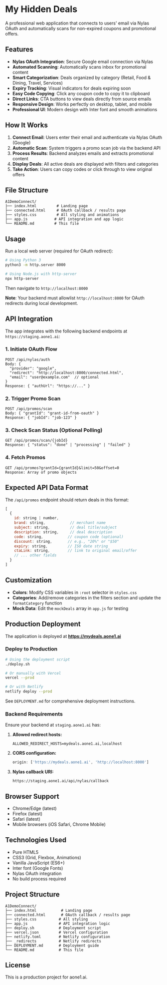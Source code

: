 # My Hidden Deals

A professional web application that connects to users' email via Nylas OAuth and automatically scans for non-expired coupons and promotional offers.

## Features

- **Nylas OAuth Integration**: Secure Google email connection via Nylas
- **Automated Scanning**: Automatically scans inbox for promotional content
- **Smart Categorization**: Deals organized by category (Retail, Food & Dining, Travel, Services)
- **Expiry Tracking**: Visual indicators for deals expiring soon
- **Easy Code Copying**: Click any coupon code to copy it to clipboard
- **Direct Links**: CTA buttons to view deals directly from source emails
- **Responsive Design**: Works perfectly on desktop, tablet, and mobile
- **Professional UI**: Modern design with Inter font and smooth animations

## How It Works

1. **Connect Email**: Users enter their email and authenticate via Nylas OAuth (Google)
2. **Automatic Scan**: System triggers a promo scan job via the backend API
3. **Process Results**: Backend analyzes emails and extracts promotional content
4. **Display Deals**: All active deals are displayed with filters and categories
5. **Take Action**: Users can copy codes or click through to view original offers

## File Structure

```
A1DemoConnect/
├── index.html         # Landing page
├── connected.html     # OAuth callback / results page
├── styles.css         # All styling and animations
├── app.js            # API integration and app logic
└── README.md         # This file
```

## Usage

Run a local web server (required for OAuth redirect):

```bash
# Using Python 3
python3 -m http.server 8000

# Using Node.js with http-server
npx http-server
```

Then navigate to `http://localhost:8000`

**Note**: Your backend must allowlist `http://localhost:8000` for OAuth redirects during local development.

## API Integration

The app integrates with the following backend endpoints at `https://staging.aone1.ai`:

### 1. Initiate OAuth Flow
```
POST /api/nylas/auth
Body: {
  "provider": "google",
  "redirect": "http://localhost:8000/connected.html",
  "email": "user@example.com"  // optional
}
Response: { "authUrl": "https://..." }
```

### 2. Trigger Promo Scan
```
POST /api/promos/scan
Body: { "grantId": "grant-id-from-oauth" }
Response: { "jobId": "job-123" }
```

### 3. Check Scan Status (Optional Polling)
```
GET /api/promos/scan/{jobId}
Response: { "status": "done" | "processing" | "failed" }
```

### 4. Fetch Promos
```
GET /api/promos?grantId={grantId}&limit=50&offset=0
Response: Array of promo objects
```

## Expected API Data Format

The `/api/promos` endpoint should return deals in this format:

```javascript
[
  {
    id: string | number,
    brand: string,           // merchant name
    subject: string,         // deal title/subject
    description: string,     // deal description
    code: string,           // coupon code (optional)
    discount: string,       // e.g., "20%" or "$50"
    expiry: string,         // ISO date string
    ctaLink: string,        // link to original email/offer
    // ... other fields
  }
]
```

## Customization

- **Colors**: Modify CSS variables in `:root` selector in `styles.css`
- **Categories**: Add/remove categories in the filters section and update the `formatCategory` function
- **Mock Data**: Edit the `mockDeals` array in `app.js` for testing

## Production Deployment

The application is deployed at **https://mydeals.aone1.ai**

### Deploy to Production

```bash
# Using the deployment script
./deploy.sh

# Or manually with Vercel
vercel --prod

# Or with Netlify
netlify deploy --prod
```

See `DEPLOYMENT.md` for comprehensive deployment instructions.

### Backend Requirements

Ensure your backend at `staging.aone1.ai` has:

1. **Allowed redirect hosts:**
   ```
   ALLOWED_REDIRECT_HOSTS=mydeals.aone1.ai,localhost
   ```

2. **CORS configuration:**
   ```javascript
   origin: ['https://mydeals.aone1.ai', 'http://localhost:8000']
   ```

3. **Nylas callback URI:**
   ```
   https://staging.aone1.ai/api/nylas/callback
   ```

## Browser Support

- Chrome/Edge (latest)
- Firefox (latest)
- Safari (latest)
- Mobile browsers (iOS Safari, Chrome Mobile)

## Technologies Used

- Pure HTML5
- CSS3 (Grid, Flexbox, Animations)
- Vanilla JavaScript (ES6+)
- Inter font (Google Fonts)
- Nylas OAuth integration
- No build process required

## Project Structure

```
A1DemoConnect/
├── index.html           # Landing page
├── connected.html       # OAuth callback / results page
├── styles.css          # All styling
├── app.js              # API integration logic
├── deploy.sh           # Deployment script
├── vercel.json         # Vercel configuration
├── netlify.toml        # Netlify configuration
├── _redirects          # Netlify redirects
├── DEPLOYMENT.md       # Deployment guide
└── README.md           # This file
```

## License

This is a production project for aone1.ai.

